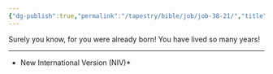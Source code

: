 ```yaml
---
{"dg-publish":true,"permalink":"/tapestry/bible/job/job-38-21/","title":"Job 38:21","tags":["bible-verse","bible-verse"],"dgHomeLink":true,"dgShowLocalGraph":true,"dgEnableSearch":true}
---
```


Surely you know, for you were already born! You have lived so many years!

---
* New International Version (NIV)*